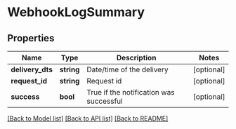 # WebhookLogSummary

## Properties
Name | Type | Description | Notes
------------ | ------------- | ------------- | -------------
**delivery_dts** | **string** | Date/time of the delivery | [optional] 
**request_id** | **string** | Request id | [optional] 
**success** | **bool** | True if the notification was successful | [optional] 

[[Back to Model list]](../README.md#documentation-for-models) [[Back to API list]](../README.md#documentation-for-api-endpoints) [[Back to README]](../README.md)


